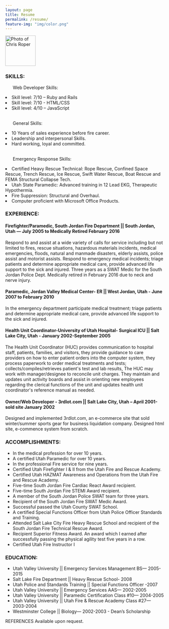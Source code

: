 ```yaml
---
layout: page
title: Resume
permalink: /resume/
feature-img: "img/color.png"
---
```

<img src="https://roperxyz.github.io/img/chris.jpg" width="96" height="96" alt="Photo of Chris Roper" align="center"/>
<h3>SKILLS:</h3>
<ul>Web Developer Skills:</ul>
<li>Skill level: 7/10 – Ruby and Rails</li>
<li>Skill level: 7/10 - HTML/CSS</li>
<li>Skill level: 4/10 – JavaScript</li>
<br>
<ul>General Skills:</ul>
<li>10 Years of sales experience before fire career.</li>
<li>Leadership and interpersonal Skills.</li>
<li>Hard working, loyal and committed.</li>
<br>
<ul>Emergency Response Skills:</ul>
<li>Certified Heavy Rescue Technical: Rope Rescue, Confined Space Rescue, Trench Rescue, Ice Rescue, Swift Water Rescue, Boat Rescue and FEMA Structural Collapse Tech.</li>
<li>Utah State Paramedic: Advanced training in 12 Lead EKG, Therapeutic Hypothermia.</li>
<li>Fire Suppression: Structural and Overhaul.</li>
<li>Computer proficient with Microsoft Office Products.</li>

<h3>EXPERIENCE:</h3>
<h4>Firefighter/Paramedic, South Jordan Fire Department || South Jordan, Utah — July 2005 to Medically Retired February 2016</h4>

  <p>Respond to and assist at a wide variety of calls for service including but not limited to fires, rescue situations, hazardous materials incidents, medical emergencies, floods, natural and manmade disasters, elderly assists, police assist and motorist assists.   Respond to emergency medical incidents; triage patients and determine appropriate medical care, provide advanced life support to the sick and injured. Three years as a SWAT Medic for the South Jordan Police Dept.
  Medically retired in February 2016 due to neck and nerve injury.</p>

<h4>Paramedic, Jordan Valley Medical Center- ER ||
West Jordan, Utah - June 2007 to February 2010</h4>

  <p>In the emergency department participate medical treatment; triage patients and determine appropriate medical care, provide advanced life support to the sick and injured.</p>

<h4>Health Unit Coordinator-University of Utah Hospital- Surgical ICU || Salt Lake City, Utah - January 2002-September 2005</h4>

  <p>The Health Unit Coordinator (HUC) provides communication to hospital staff, patients, families, and visitors, they provide guidance to care providers on how to enter patient orders into the computer system, they process paperwork to order medical treatments and tests; collects/compiles/retrieves patient's test and lab results, The HUC may work with manager/designee to reconcile unit charges. They maintain and updates unit activity boards and assist in orienting new employees regarding the clerical functions of the unit and updates health unit coordinator's reference manual as needed.</p>

<h4>Owner/Web Developer - 3rdlot.com || Salt Lake City, Utah – April 2001-sold site January 2002</h4>

  <p>Designed and implemented 3rdlot.com, an e-commerce site that sold winter/summer sports gear for business liquidation company. Designed html site, e-commence system from scratch.</p>
<bk>
<h3>
ACCOMPLISHMENTS:
</h3>
<ul>
<li>In the medical profession for over 10 years.</li>
<li>A certified Utah Paramedic for over 10 years.</li>
<li>In the professional Fire service for nine years.</li>
<li>Certified Utah Firefighter I & II from the Utah Fire and Rescue Academy.</li>
<li>Certified Utah HAZMAT Awareness and Operations from the Utah Fire and Rescue Academy.</li>
<li>Five-time South Jordan Fire Cardiac React Award recipient.</li>
<li>Five-time South Jordan Fire STEMI Award recipient.</li>
<li>A member of the South Jordan Police SWAT team for three years.</li>
<li>Recipient of the South Jordan Fire SWAT Medic Award.</li>
<li>Successful passed the Utah County SWAT School.</li>
<li>A certified Special Functions Officer from Utah Police Officer Standards and Training.</li>
<li>Attended Salt Lake City Fire Heavy Rescue School and recipient of the South Jordan Fire Technical Rescue Award.</li>
<li>Recipient Superior Fitness Award. An award which I earned after successfully passing the physical agility test five years in a row.</li>
<li>Certified Utah Fire Instructor I</li>
</ul>

<h3>EDUCATION:</h3>
  <div>
    <ul>
      <li>Utah Valley University || Emergency Services Management BS— 2005- 2015</li>
      <li>Salt Lake Fire Department || Heavy Rescue School- 2008</li>
      <li>Utah Police and Standards Training || Special Functions Officer -2007</li>
      <li>Utah Valley University || Emergency Services AAS— 2002-2005</li>
      <li>Utah Valley University || Paramedic Certification Class #10— 2004-2005</li>
      <li>Utah Valley University || Utah Fire & Rescue Academy Class #27— 2003-2004</li>
      <li>Westminster College || Biology— 2002-2003 - Dean’s Scholarship</li>
    </ul>
  </div>
<p>REFERENCES
  Available upon request. </p>
